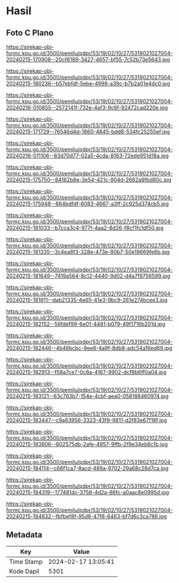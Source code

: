 # Hasil

## Foto C Plano

https://sirekap-obj-formc.kpu.go.id/3500/pemilu/pdpr/53/19/02/10/27/5319021027004-20240215-170908--20cf6189-3427-4657-bf55-7c52b73e5643.jpg

https://sirekap-obj-formc.kpu.go.id/3500/pemilu/pdpr/53/19/02/10/27/5319021027004-20240215-180236--b57ebfdf-5ebe-4998-a39c-b7b2a01e4dc0.jpg

https://sirekap-obj-formc.kpu.go.id/3500/pemilu/pdpr/53/19/02/10/27/5319021027004-20240216-010855--2572141f-732e-4af3-9c6f-92472cad220e.jpg

https://sirekap-obj-formc.kpu.go.id/3500/pemilu/pdpr/53/19/02/10/27/5319021027004-20240215-171729--76546d4d-1860-4845-bdd8-534fc25255ef.jpg

https://sirekap-obj-formc.kpu.go.id/3500/pemilu/pdpr/53/19/02/10/27/5319021027004-20240216-011106--83d70d77-02a5-4cda-8163-72ede951d18a.jpg

https://sirekap-obj-formc.kpu.go.id/3500/pemilu/pdpr/53/19/02/10/27/5319021027004-20240215-175750--84162b8e-3e54-421c-904d-2682a9fbd80c.jpg

https://sirekap-obj-formc.kpu.go.id/3500/pemilu/pdpr/53/19/02/10/27/5319021027004-20240215-175948--864bdfdf-6083-4667-a3ff-2c925d374cb5.jpg

https://sirekap-obj-formc.kpu.go.id/3500/pemilu/pdpr/53/19/02/10/27/5319021027004-20240215-181033--b7cca3c4-977f-4aa2-8d26-f8cf1fc1df50.jpg

https://sirekap-obj-formc.kpu.go.id/3500/pemilu/pdpr/53/19/02/10/27/5319021027004-20240215-181335--3c4ea8f3-328e-473e-90b7-50e19669fe6b.jpg

https://sirekap-obj-formc.kpu.go.id/3500/pemilu/pdpr/53/19/02/10/27/5319021027004-20240215-181649--7419a564-8c12-4440-9d02-d4a7f9756599.jpg

https://sirekap-obj-formc.kpu.go.id/3500/pemilu/pdpr/53/19/02/10/27/5319021027004-20240215-181911--dab21335-4e65-41e3-9bc9-261e274bcee3.jpg

https://sirekap-obj-formc.kpu.go.id/3500/pemilu/pdpr/53/19/02/10/27/5319021027004-20240215-182152--56fdef99-6e01-4481-b079-49f1716b201d.jpg

https://sirekap-obj-formc.kpu.go.id/3500/pemilu/pdpr/53/19/02/10/27/5319021027004-20240215-182446--4b46bcbc-9ee8-4a9f-8db8-adc54a16ed69.jpg

https://sirekap-obj-formc.kpu.go.id/3500/pemilu/pdpr/53/19/02/10/27/5319021027004-20240215-182913--f58a7ce7-0c6a-4167-9902-dcf8b6ff0a04.jpg

https://sirekap-obj-formc.kpu.go.id/3500/pemilu/pdpr/53/19/02/10/27/5319021027004-20240215-183121--63c763b7-154e-4cbf-aea0-058188460974.jpg

https://sirekap-obj-formc.kpu.go.id/3500/pemilu/pdpr/53/19/02/10/27/5319021027004-20240215-183447--c9a63956-3323-43f9-9811-d2f83e67f18f.jpg

https://sirekap-obj-formc.kpu.go.id/3500/pemilu/pdpr/53/19/02/10/27/5319021027004-20240215-183806--802575db-2afe-4957-9ffb-2f9e34eb6c1b.jpg

https://sirekap-obj-formc.kpu.go.id/3500/pemilu/pdpr/53/19/02/10/27/5319021027004-20240215-184114--c66f1ca7-8acd-489a-9702-29a68c28d7ca.jpg

https://sirekap-obj-formc.kpu.go.id/3500/pemilu/pdpr/53/19/02/10/27/5319021027004-20240215-184319--177481dc-3758-4d2a-86fc-a0aac8e0995d.jpg

https://sirekap-obj-formc.kpu.go.id/3500/pemilu/pdpr/53/19/02/10/27/5319021027004-20240215-184632--fbfbef8f-95d6-47f8-8463-bf7d6c3ca786.jpg


## Metadata

| Key        | Value               |
| ---------- | ------------------- |
| Time Stamp | 2024-02-17 13:05:41 |
| Kode Dapil | 5301                |



